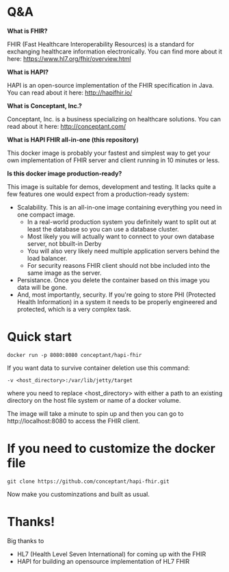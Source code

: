 # Q&A

**What is FHIR?**

FHIR (Fast Healthcare Interoperability Resources) is a standard for exchanging healthcare information electronically. You can find more about it here: https://www.hl7.org/fhir/overview.html

**What is HAPI?**

HAPI is an open-source implementation of the FHIR specification in Java. You can read about it here: http://hapifhir.io/

**What is Conceptant, Inc.?**

Conceptant, Inc. is a business specializing on healthcare solutions. You can read about it here: http://conceptant.com/

**What is HAPI FHIR all-in-one (this repository)**

This docker image is probably your fastest and simplest way to get your own implementation of FHIR server and client running in 10 minutes or less.

**Is this docker image production-ready?**

This image is suitable for demos, development and  testing. It lacks quite a few features one would expect from a production-ready system:
- Scalability. This is an all-in-one image containing everything you need in one compact image.
  - In a real-world production system you definitely want to split out at least the database so you can use a database cluster.
  - Most likely you will actually want to connect to your own database server, not bbuilt-in Derby
  - You will also very likely need multiple application servers behind the load balancer.
  - For security reasons FHIR client should not bbe included into the same image as the server.
- Persistance. Once you delete the container based on this image you data will be gone.
- And, most importantly, security. If you're going to store PHI (Protected Health Information) in a system it needs to be properly engineered and protected, which is a very complex task.

# Quick start
`docker run -p 8080:8080 conceptant/hapi-fhir`

If you want data to survive container deletion use this command:

`-v <host_directory>:/var/lib/jetty/target`

where you need to replace <host_directory> with either a path to an existing directory on the host file system or name of a docker volume.

The image will take a minute to spin up and then you can go to http://localhost:8080 to access the FHIR client.

# If you need to customize the docker file

`git clone https://github.com/conceptant/hapi-fhir.git`

Now make you custominzations and built as usual.

# Thanks!
Big thanks to
- HL7 (Health Level Seven International) for coming up with the FHIR
- HAPI for building an opensource implementation of HL7 FHIR
